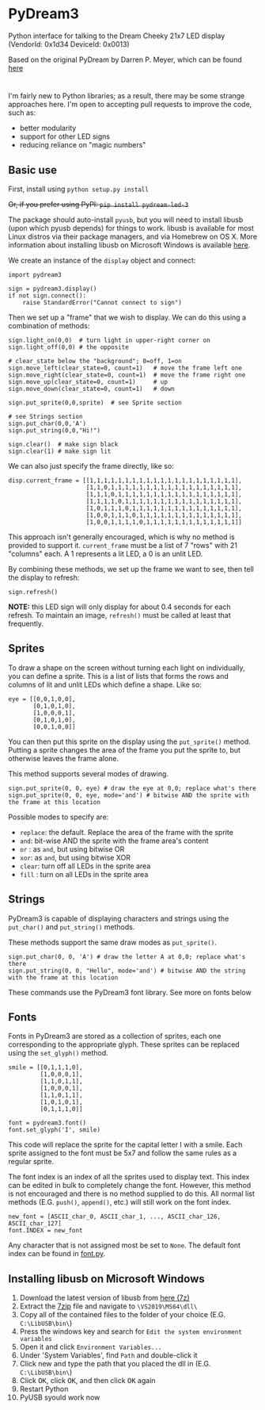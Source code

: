 PyDream3
========

Python interface for talking to the Dream Cheeky 21x7 LED display (VendorId: 0x1d34 DeviceId: 0x0013)

Based on the original PyDream by Darren P. Meyer, which can be found [here](https://github.com/darrenpmeyer/pydream-led)

#

I'm fairly new to Python libraries; as a result, there may be some strange approaches here.
I'm open to accepting pull requests to improve the code, such as:

* better modularity
* support for other LED signs
* reducing reliance on "magic numbers"

Basic use
---------

First, install using `python setup.py install`

~~Or, if you prefer using PyPI: `pip install pydream-led-3`~~

The package should auto-install `pyusb`, but you will need to install libusb (upon which pyusb depends) for things to work. libusb is available for most Linux distros via their package managers, and via Homebrew on OS X. More information about installing libusb on Microsoft Windows is available [here](#installing-libusb-on-microsoft-windows).

We create an instance of the `display` object and connect:
```
import pydream3

sign = pydream3.display()
if not sign.connect():
    raise StandardError("Cannot connect to sign")
```
Then we set up a "frame" that we wish to display. We can do this using a combination of methods:
```
sign.light_on(0,0)  # turn light in upper-right corner on
sign.light_off(0,0) # the opposite

# clear_state below the "background"; 0=off, 1=on
sign.move_left(clear_state=0, count=1)   # move the frame left one
sign.move_right(clear_state=0, count=1)  # move the frame right one
sign.move_up(clear_state=0, count=1)     # up
sign.move_down(clear_state=0, count=1)   # down

sign.put_sprite(0,0,sprite)  # see Sprite section

# see Strings section
sign.put_char(0,0,'A')
sign.put_string(0,0,"Hi!")

sign.clear()  # make sign black
sign.clear(1) # make sign lit
```
We can also just specify the frame directly, like so:
```
disp.current_frame = [[1,1,1,1,1,1,1,1,1,1,1,1,1,1,1,1,1,1,1,1,1],
                      [1,1,0,1,1,1,1,1,1,1,1,1,1,1,1,1,1,1,1,1,1],
                      [1,1,1,0,1,1,1,1,1,1,1,1,1,1,1,1,1,1,1,1,1],
                      [1,1,1,1,0,1,1,1,1,1,1,1,1,1,1,1,1,1,1,1,1],
                      [1,0,1,1,1,0,1,1,1,1,1,1,1,1,1,1,1,1,1,1,1],
                      [1,0,0,1,1,1,0,1,1,1,1,1,1,1,1,1,1,1,1,1,1],
                      [1,0,0,1,1,1,1,0,1,1,1,1,1,1,1,1,1,1,1,1,1]]
```
This approach isn't generally encouraged, which is why no method is provided
to support it. `current_frame` must be a list of 7 "rows" with 21 "columns"
each. A 1 represents a lit LED, a 0 is an unlit LED.

By combining these methods, we set up the frame we want to see, then tell the
display to refresh:
```
sign.refresh()
```
**NOTE:** this LED sign will only display for about 0.4 seconds for each 
refresh. To maintain an image, `refresh()` must be called at least that 
frequently.

Sprites
-------

To draw a shape on the screen without turning each light on individually,
you can define a sprite. This is a list of lists that forms the rows and
columns of lit and unlit LEDs which define a shape. Like so:
```
eye = [[0,0,1,0,0],
       [0,1,0,1,0],
       [1,0,0,0,1],
       [0,1,0,1,0],
       [0,0,1,0,0]]
```
You can then put this sprite on the display using the `put_sprite()` method.
Putting a sprite changes the area of the frame you put the sprite to, but
otherwise leaves the frame alone.

This method supports several modes of drawing.
```
sign.put_sprite(0, 0, eye) # draw the eye at 0,0; replace what's there
sign.put_sprite(0, 0, eye, mode='and') # bitwise AND the sprite with the frame at this location
```
Possible modes to specify are:

- `replace`: the default. Replace the area of the frame with the sprite
- `and`: bit-wise AND the sprite with the frame area's content
- `or` : as `and`, but using bitwise OR
- `xor`: as `and`, but using bitwise XOR
- `clear`: turn off all LEDs in the sprite area
- `fill` : turn on all LEDs in the sprite area

Strings
-------

PyDream3 is capable of displaying characters and strings using
the `put_char()` and `put_string()` methods.

These methods support the same draw modes as `put_sprite()`.
```
sign.put_char(0, 0, 'A') # draw the letter A at 0,0; replace what's there
sign.put_string(0, 0, "Hello", mode='and') # bitwise AND the string with the frame at this location
```
These commands use the PyDream3 font library. See more on fonts below

Fonts
-----
Fonts in PyDream3 are stored as a collection of sprites, each one corresponding to
the appropriate glyph. These sprites can be replaced using the `set_glyph()` method.
```
smile = [[0,1,1,1,0],
         [1,0,0,0,1],
         [1,1,0,1,1],
         [1,0,0,0,1],
         [1,1,0,1,1],
         [1,0,1,0,1],
         [0,1,1,1,0]]

font = pydream3.font()
font.set_glyph('I', smile)
```
This code will replace the sprite for the capital letter I with a smile. Each sprite
assigned to the font must be 5x7 and follow the same rules as a regular sprite.

The font index is an index of all the sprites used to display text. This index can
be edited in bulk to completely change the font. However, this method is not
encouraged and there is no method supplied to do this. All normal list methods
(E.G. `push()`, `append()`, etc.) will still work on the font index.
```
new_font = [ASCII_char_0, ASCII_char_1, ..., ASCII_char_126, ASCII_char_127]
font.INDEX = new_font
```
Any character that is not assigned most be set to `None`.
The default font index can be found in [font.py](https://github.com/programmer2514/pydream-led-3/blob/master/pydream3/font.py#L667-L698).

Installing libusb on Microsoft Windows
--------------------------------------

1) Download the latest version of libusb from [here (7z)](https://github.com/libusb/libusb/releases/latest)
2) Extract the [7zip](https://www.7-zip.org/download.html) file and navigate to `\VS2019\MS64\dll\`
3) Copy all of the contained files to the folder of your choice (E.G. `C:\LibUSB\bin\`)
4) Press the windows key and search for `Edit the system environment variables`
5) Open it and click `Environment Variables...`
6) Under 'System Variables', find `Path` and double-click it
7) Click new and type the path that you placed the dll in (E.G. `C:\LibUSB\bin\`)
8) Click <kbd>OK</kbd>, click <kbd>OK</kbd>, and then click <kbd>OK</kbd> again
9) Restart Python
10) PyUSB syould work now
